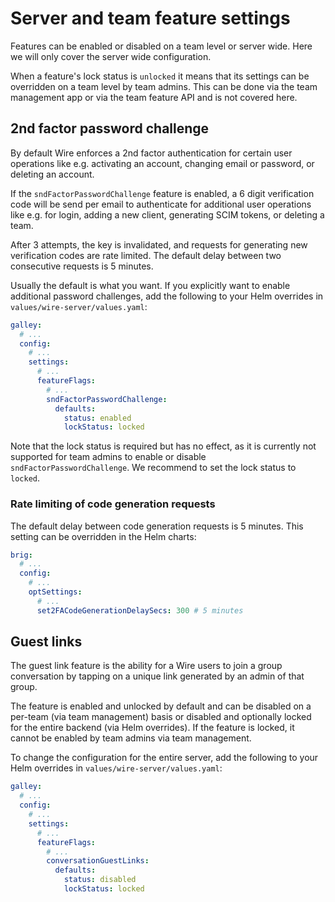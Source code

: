 # Server and team feature settings

Features can be enabled or disabled on a team level or server wide. Here we will only cover the server wide configuration.

When a feature's lock status is `unlocked` it means that its settings can be overridden on a team level by team admins. This can be done via the team management app or via the team feature API and is not covered here.

## 2nd factor password challenge

By default Wire enforces a 2nd factor authentication for certain user operations like e.g. activating an account, changing email or password, or deleting an account.

If the `sndFactorPasswordChallenge` feature is enabled, a 6 digit verification code will be send per email to authenticate for additional user operations like e.g. for login, adding a new client, generating SCIM tokens, or deleting a team.

After 3 attempts, the key is invalidated, and requests for generating new verification codes are rate limited. The default delay between two consecutive requests is 5 minutes.

Usually the default is what you want. If you explicitly want to enable additional password challenges, add the following to your Helm overrides in `values/wire-server/values.yaml`:

```yaml
galley:
  # ...
  config:
    # ...
    settings:
      # ...
      featureFlags:
        # ...
        sndFactorPasswordChallenge:
          defaults:
            status: enabled
            lockStatus: locked
```

Note that the lock status is required but has no effect, as it is currently not supported for team admins to enable or disable `sndFactorPasswordChallenge`. We recommend to set the lock status to `locked`.

### Rate limiting of code generation requests

The default delay between code generation requests is 5 minutes. This setting can be overridden in the Helm charts:

```yaml
brig:
  # ...
  config:
    # ...
    optSettings:
      # ...
      set2FACodeGenerationDelaySecs: 300 # 5 minutes
```

## Guest links

The guest link feature is the ability for a Wire users to join a group conversation by tapping on a unique link generated by an admin of that group.

The feature is enabled and unlocked by default and can be disabled on a per-team (via team management) basis or disabled and optionally locked for the entire backend (via Helm overrides). If the feature is locked, it cannot be enabled by team admins via team management.

To change the configuration for the entire server, add the following to your Helm overrides in `values/wire-server/values.yaml`:

```yaml
galley:
  # ...
  config:
    # ...
    settings:
      # ...
      featureFlags:
        # ...
        conversationGuestLinks:
          defaults:
            status: disabled
            lockStatus: locked            
```
